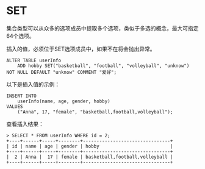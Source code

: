 # SET

集合类型可以从众多的选项成员中提取多个选项，类似于多选的概念，最大可指定64个选项。

插入的值，必须位于SET选项成员中，如果不在将会抛出异常。

```
ALTER TABLE userInfo
    ADD hobby SET("basketball", "football", "volleyball", "unknow") NOT NULL DEFAULT "unknow" COMMENT "爱好";
```

以下是插入值的示例：

```
INSERT INTO
    userInfo(name, age, gender, hobby)
VALUES
    ("Anna", 17, "female", "basketball,football,volleyball");
```

查看插入结果：

```
> SELECT * FROM userInfo WHERE id = 2;
+----+------+-----+--------+--------------------------------+
| id | name | age | gender | hobby                          |
+----+------+-----+--------+--------------------------------+
|  2 | Anna |  17 | female | basketball,football,volleyball |
+----+------+-----+--------+--------------------------------+
```

